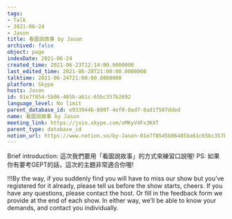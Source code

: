 ```yaml
---
tags:
- Talk
- 2021-06-24
- Jason
title: 看圖說故事 by Jason
archived: false
object: page
indexDate: 2021-06-24
created_time: 2021-06-23T12:14:00.0000000
last_edited_time: 2021-06-28T21:00:00.0000000
talktime: 2021-06-24T21:00:00.0000000
platform: Skype
hosts: Jason
id: 01e7f854-5b06-485b-a61c-65bc357b2692
language_level: No limit
parent_database_id: e9339446-880f-4ef0-8ad7-8ad1f507dded
name: 看圖說故事 by Jason
meeting_link: https://join.skype.com/xMKyV4Fx3KXT
parent_type: database_id
notion_url: https://www.notion.so/by-Jason-01e7f8545b06485ba61c65bc357b2692
---
```




Brief introduction: 這次我們要用「看圖說故事」的方式來練習口說喔!
PS: 如果你有要考GEPT的話，這次的主題非常適合你喔!

!!!By the way, if you suddenly find you will have to miss our show but you’ve registered for it already, please tell us before the show starts, cheers.
If you have any questions, please contact the host. Or fill in the feedback form we provide at the end of each show. In either way, we’ll be able to know your demands, and contact you individually.



